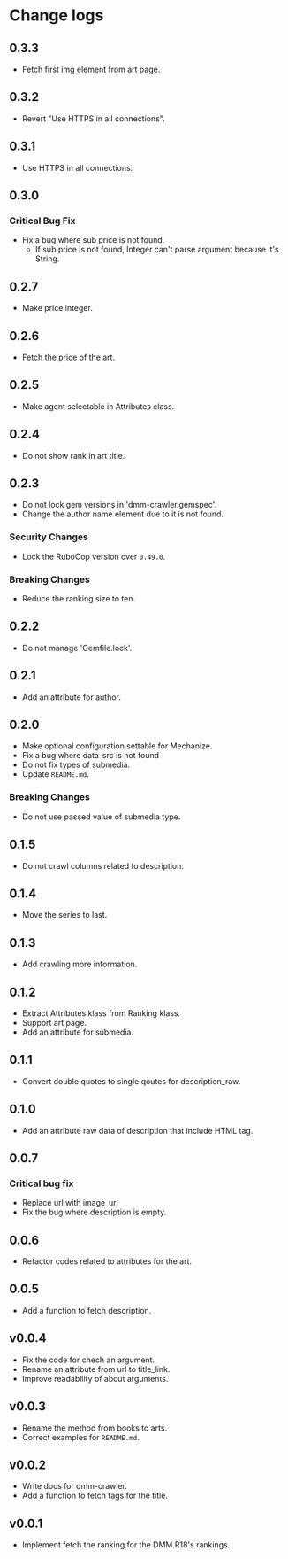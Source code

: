 # Change logs

## 0.3.3
- Fetch first img element from art page.

## 0.3.2
- Revert "Use HTTPS in all connections".

## 0.3.1
- Use HTTPS in all connections.

## 0.3.0
### Critical Bug Fix
- Fix a bug where sub price is not found.
  - If sub price is not found, Integer can't parse argument because it's String.

## 0.2.7
- Make price integer.

## 0.2.6
- Fetch the price of the art.

## 0.2.5
- Make agent selectable in Attributes class.

## 0.2.4
- Do not show rank in art title.

## 0.2.3
- Do not lock gem versions in 'dmm-crawler.gemspec'.
- Change the author name element due to it is not found.

### Security Changes
- Lock the RuboCop version over `0.49.0`.

### Breaking Changes
- Reduce the ranking size to ten.

## 0.2.2
- Do not manage 'Gemfile.lock'.

## 0.2.1
- Add an attribute for author.

## 0.2.0
- Make optional configuration settable for Mechanize.
- Fix a bug where data-src is not found
- Do not fix types of submedia.
- Update `README.md`.

### Breaking Changes
- Do not use passed value of submedia type.

## 0.1.5
- Do not crawl columns related to description.

## 0.1.4
- Move the series to last.

## 0.1.3
- Add crawling more information.

## 0.1.2
- Extract Attributes klass from Ranking klass.
- Support art page.
- Add an attribute for submedia.

## 0.1.1
- Convert double quotes to single qoutes for description_raw.

## 0.1.0
- Add an attribute raw data of description that include HTML tag.

## 0.0.7
### Critical bug fix
- Replace url with image_url
- Fix the bug where description is empty.

## 0.0.6
- Refactor codes related to attributes for the art.

## 0.0.5
- Add a function to fetch description.

## v0.0.4
- Fix the code for chech an argument.
- Rename an attribute from url to title_link.
- Improve readability of about arguments.

## v0.0.3
- Rename the method from books to arts.
- Correct examples for `README.md`.

## v0.0.2
- Write docs for dmm-crawler.
- Add a function to fetch tags for the title.

## v0.0.1
- Implement fetch the ranking for the DMM.R18's rankings.
